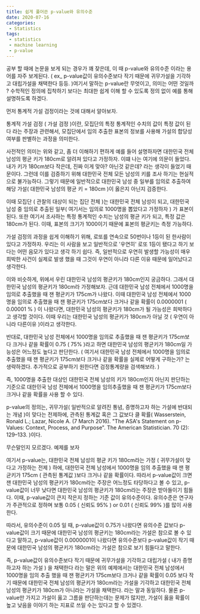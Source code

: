 ```yaml
---
title: 쉽게 풀어쓴 p-value와 유의수준 
date: 2020-07-16
categories:
 - Statistics
tags:
 - statistics
 - machine learning
 - p-value
---
```


공부 할 때에 논문을 보게 되는 경우가 꽤 잦은데, 이 때 p-value와 유의수준 이라는 용어를 자주 보게된다. ( ex_ p-value값이 유의수준보다 작기 때문에 귀무가설을 기각하고 대립가설을 채택한다 등등. )여기서 말하는 p-value란 무엇이고, 의미는 어떤 것일까 ? 수학적인 정의에 집착하기 보다는 최대한 쉽게 이해 할 수 있도록 정의 없이 예를 통해 설명하도록 하겠다.

<!-- more -->

먼저 통계적 가설 검정이라는 것에 대해서 알아보자.

통계적 가설 검정 ( 가설 검정 )이란, 모집단의 특정 통계적인 수치의 값이 특정 값이 된다 라는 주장과 관련해서, 모집단에서 임의 추출한 표본의 정보를 사용해 가설의 합당성 여부를 판별하는 과정을 의미한다.

사전적인 의미는 위와 같고, 좀 더 이해하기 편하게 예를 들어 설명하자면 대한민국 전체 남성의 평균 키가 180cm로 알려져 있다고 가정하자. 이떄 나는 여기에 의문이 들었다. 내가 키가 180cm보다 작은데, 진짜 이게 맞아? 아닌것 같은데? 라는 생각이 들었기 때문이다. 그런데 이를 검증하기 위해 대한민국 전체 모든 남성의 키를 조사 하기는 현실적으로 불가능하다. 그렇기 때문에 일반적으로 대한민국 남성 중 일부를 임의로 추출하여 해당 가설( 대한민국 남성의 평균 키 = 180cm )이 옳은지 아닌지 검증한다.

이때 모집단 ( 관찰의 대상이 되는 집단 전체 )는 대한민국 전체 남성이 되고, 대한민국 남성 중 임의로 추출된 일부( 여기서는 임의로 1000명을 뽑았다고 가정하자 ) 가 표본이 된다.  또한 여기서 조사하는 특정 통계적인 수치는 남성의 평균 키가 되고, 특정 값은 180cm가 된다. 이때, 표본의 크기가 1000이기 때문에 표본의 평균키는 측정 가능하다.

가설 검정의 과정을 쉽게 이해하기 위해, 로또를 연속으로 50번이나 1등이 된 한사람이 있다고 가정하자. 우리는 이 사람을 보고 일반적으로 '우연히' 로또 1등이 됐다고 하기 보다는 어떤 음모가 있다고 생각 하기 쉽다. 즉, 일반적으로 우연히 발생할 가능성이 매우 희박한 사건이 실제로 발생 했을 때 그것이 우연이 아니라 다른 이유 때문에 일어났다고 생각한다.  

이와 비슷하게, 위에서 우린 대한민국 남성의 평균키가 180cm인지 궁금하다. 그래서 대한민국 남성의 평균키가 180cm라 가정해보자. 근데 대한민국 남성 전체에서 1000명을 임의로 추출했을 때 잰 평균키가 175cm가 나왔다. 이때 대한민국 남성 전체에서 1000명을 임의로 추출했을 때 잰 평균키가 175cm보다 크거나 같을 확률이 0.0000001 ( 0.00001 % ) 이 나왔다면, 대한민국 남성의 평균키가 180cm가 될 가능성은 희박하다고 생각할 것이다. 이때 우리는 대한민국 남성의 평균키가 180cm가 아닐 것 ( 우연이 아니라 다른이유 )이라고 생각한다.

반대로, 대한민국 남성 전체에서 1000명을 임의로 추출했을 때 잰 평균키가 175cm보다 크거나 같을 확률이 0.75 ( 75% )라고 하면 대한민국 남성의 평균키가 180cm일 가능성은 어느정도 높다고 판단한다. ( 여기서 대한민국 남성 전체에서 1000명을 임의로 추출했을 때 잰 평균키가 175cm보다 크거나 같을 확률을 실제로 어떻게 구하는가? 는 생략하겠다. 추가적으로 공부하기 원한다면 검정통계량을 검색해보라. )

즉, 1000명을 추출한 대상인 대한민국 전체 남성의 키가 180cm인지 아닌지 판단하는 기준으로 대한민국 남성 전체에서 1000명을 임의추출했을 때 잰 평균키가 175cm보다 크거나 같을 확률을 사용 할 수 있다.

p-value의 정의는, 귀무가설( 일반적으로 알려진 통념, 증명하고자 하는 가설에 반대되는 개념 )이 맞다는 전제하에, 관측된 통계값 혹은 그 값보다 클 확률( Wasserstein, Ronald L.; Lazar, Nicole A. (7 March 2016). "The ASA's Statement on p-Values: Context, Process, and Purpose". The American Statistician. 70 (2): 129–133. )이다.

무슨말인지 모르겠다. 예제를 보자

여기서 p-value는, 대한민국 전체 남성의 평균 키가 180cm라는 가정 ( 귀무가설이 맞다고 가정하는 전제 ) 하에, 대한민국 전체 남성에서 1000명을 임의 추출했을 때 잰 평균키가 175cm ( 관측된 통계값 )보다 크거나 같을 확률이다. 따라서 p-value값이 크면 잰 대한민국 남성의 평균키가 180cm라는 주장은 어느정도 타당하다고 볼 수 있고, p-value값이 너무 낮다면 대한민국 남성의 평균키가 180cm라는 주장은 받아들이기 힘들다. 이때, p-value값이 큰지 작은지 정하는 기준 값이 유의수준이다. 유의수준은 연구자가 주관적으로 정하며 보통 0.05 ( 신뢰도 95% ) or 0.01 ( 신뢰도 99% )를 많이 사용한다.

따라서, 유의수준이 0.05 일 때, p-value값이 0.75가 나왔다면 유의수준 값보다 p-value값이 크기 때문에 대한민국 남성의 평균키는 180cm라는 가설은 참으로 볼 수 있다고 말하고, p-value값이 0.0000001이 나왔다면 유의수준보다 p-value값이 작기 때문에 대한민국 남성의 평균키가 180cm라는 가설은 참으로 보기 힘들다고 말한다.  

즉, p-value값이 유의수준보다 작기 때문에 귀무가설을 기각하고 대립가설 ( 내가 증명하고자 하는 가설 ) 을 채택한다 라는 말은 위의 예제에서는 대한민국 전체 남성에서 1000명을 임의 추출 했을 때 잰 평균키가 175cm보다 크거나 같을 확률이 0.05 보다 작기 때문에 대한민국 전체 남성의 평균키가 180cm라는 가설을 기각하고 대한민국 전체 남성의 평균키가 180cm가 아니라는 가설을 채택한다. 라는 말과 동일하다. 물론 p-value만 가지고 가설이 옳고 그름을 판단하는데는 문제가 많지만, 가설이 옳을 확률이 높고 낮음을 이야기 하는 지표로 쓰일 수는 있다고 할 수 있겠다.